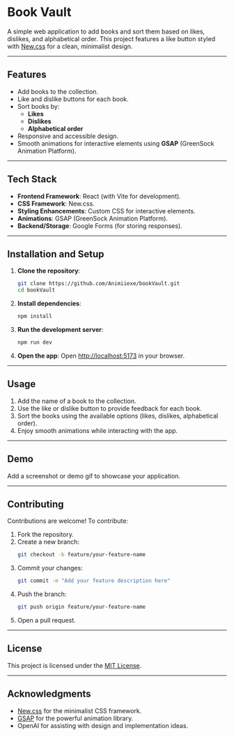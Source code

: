 # Book Vault

A simple web application to add books and sort them based on likes, dislikes, and alphabetical order. This project features a like button styled with [New.css](https://newcss.net) for a clean, minimalist design.

---

## Features

- Add books to the collection.
- Like and dislike buttons for each book.
- Sort books by:
  - **Likes**
  - **Dislikes**
  - **Alphabetical order**
- Responsive and accessible design.
- Smooth animations for interactive elements using **GSAP** (GreenSock Animation Platform).

---

## Tech Stack

- **Frontend Framework**: React (with Vite for development).
- **CSS Framework**: New.css.
- **Styling Enhancements**: Custom CSS for interactive elements.
- **Animations**: GSAP (GreenSock Animation Platform).
- **Backend/Storage**: Google Forms (for storing responses).

---

## Installation and Setup

1. **Clone the repository**:
   ```bash
   git clone https://github.com/Animiiexe/bookVault.git
   cd bookVault
   ```

2. **Install dependencies**:
   ```bash
   npm install
   ```

3. **Run the development server**:
   ```bash
   npm run dev
   ```

4. **Open the app**:
   Open [http://localhost:5173](http://localhost:5173) in your browser.

---

## Usage

1. Add the name of a book to the collection.
2. Use the like or dislike button to provide feedback for each book.
3. Sort the books using the available options (likes, dislikes, alphabetical order).
4. Enjoy smooth animations while interacting with the app.

---

## Demo

Add a screenshot or demo gif to showcase your application.

---

## Contributing

Contributions are welcome! To contribute:

1. Fork the repository.
2. Create a new branch:
   ```bash
   git checkout -b feature/your-feature-name
   ```
3. Commit your changes:
   ```bash
   git commit -m "Add your feature description here"
   ```
4. Push the branch:
   ```bash
   git push origin feature/your-feature-name
   ```
5. Open a pull request.

---

## License

This project is licensed under the [MIT License](LICENSE).

---

## Acknowledgments

- [New.css](https://newcss.net) for the minimalist CSS framework.
- [GSAP](https://greensock.com/gsap) for the powerful animation library.
- OpenAI for assisting with design and implementation ideas.

